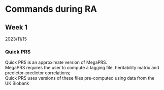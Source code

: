 # Commands during RA
## Week 1
2023/11/15   

### Quick PRS
Quick PRS is an approximate version of MegaPRS.   
MegaPRS requires the user to compute a tagging file, heritability matrix and predictor-predictor correlations;   
Quick PRS uses versions of these files pre-computed using data from the UK Biobank
